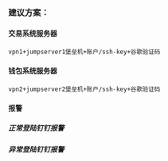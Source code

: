 
### 建议方案：
#### 交易系统服务器
`vpn1+jumpserver1堡垒机+账户/ssh-key+谷歌验证码`

#### 钱包系统服务器
`vpn2+jumpserver2堡垒机+账户/ssh-key+谷歌验证码`

#### 报警
##### 正常登陆钉钉报警
##### 异常登陆钉钉报警


